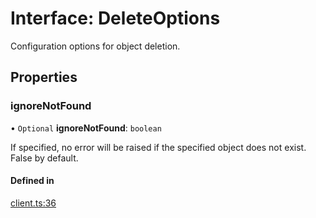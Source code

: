 # Interface: DeleteOptions

Configuration options for object deletion.

## Properties

### ignoreNotFound

• `Optional` **ignoreNotFound**: `boolean`

If specified, no error will be raised if the specified object does not exist.
False by default.

#### Defined in

[client.ts:36](https://github.com/replit/replit-storage-typescript/blob/1e27272/src/client.ts#L36)
